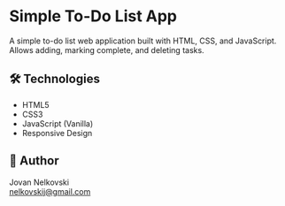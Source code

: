 # Simple To-Do List App

A simple to-do list web application built with HTML, CSS, and JavaScript. Allows adding, marking complete, and deleting tasks.

## 🛠️ Technologies
- HTML5
- CSS3
- JavaScript (Vanilla)
- Responsive Design

## 🔗 Author
Jovan Nelkovski  
[nelkovskij@gmail.com](mailto:nelkovskij@gmail.com)
